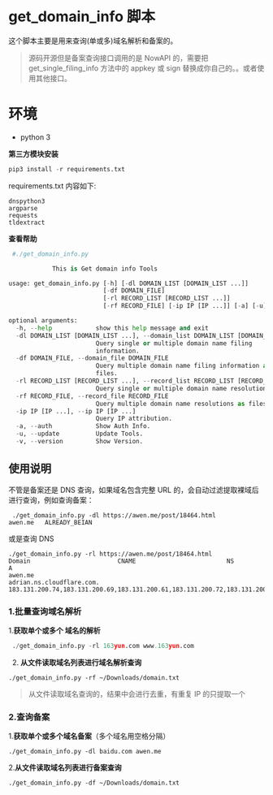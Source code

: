# get_domain_info 脚本



这个脚本主要是用来查询(单或多)域名解析和备案的。

>源码开源但是备案查询接口调用的是 NowAPI 的，需要把get_single_filing_info 方法中的 appkey 或 sign 替换成你自己的。。或者使用其他接口。

# 环境

- python 3


**第三方模块安装**

```python
pip3 install -r requirements.txt 
```



requirements.txt 内容如下:    

```
dnspython3
argparse
requests
tldextract
```



**查看帮助**

```python
 #./get_domain_info.py

            This is Get domain info Tools

usage: get_domain_info.py [-h] [-dl DOMAIN_LIST [DOMAIN_LIST ...]]
                          [-df DOMAIN_FILE]
                          [-rl RECORD_LIST [RECORD_LIST ...]]
                          [-rf RECORD_FILE] [-ip IP [IP ...]] [-a] [-u] [-v]

optional arguments:
  -h, --help            show this help message and exit
  -dl DOMAIN_LIST [DOMAIN_LIST ...], --domain_list DOMAIN_LIST [DOMAIN_LIST ...]
                        Query single or multiple domain name filing
                        information.
  -df DOMAIN_FILE, --domain_file DOMAIN_FILE
                        Query multiple domain name filing information as
                        files.
  -rl RECORD_LIST [RECORD_LIST ...], --record_list RECORD_LIST [RECORD_LIST ...]
                        Query single or multiple domain name resolution.
  -rf RECORD_FILE, --record_file RECORD_FILE
                        Query multiple domain name resolutions as files.
  -ip IP [IP ...], --ip IP [IP ...]
                        Query IP attribution.
  -a, --auth            Show Auth Info.
  -u, --update          Update Tools.
  -v, --version         Show Version.
```



## 使用说明

不管是备案还是 DNS 查询，如果域名包含完整 URL 的，会自动过滤提取裸域后进行查询，例如查询备案：

```
 ./get_domain_info.py -dl https://awen.me/post/18464.html
awen.me   ALREADY_BEIAN
```



或是查询 DNS



```
./get_domain_info.py -rl https://awen.me/post/18464.html
Domain                        CNAME                         NS                            A
awen.me                                                     adrian.ns.cloudflare.com.     183.131.200.74,183.131.200.69,183.131.200.61,183.131.200.72,183.131.200.68
```



### 1.批量查询域名解析



1.**获取单个或多个 域名的解析**

``` py
 ./get_domain_info.py -rl 163yun.com www.163yun.com 
```



2. **从文件读取域名列表进行域名解析查询**

```
./get_domain_info.py -rf ~/Downloads/domain.txt
```



> 从文件读取域名查询的，结果中会进行去重，有重复 IP 的只提取一个



### 2.查询备案



1.**获取单个或多个域名备案**（多个域名用空格分隔）

```
./get_domain_info.py -dl baidu.com awen.me
```



2.**从文件读取域名列表进行备案查询**

```
./get_domain_info.py -df ~/Downloads/domain.txt
```



